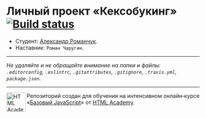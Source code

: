 # Личный проект «Кексобукинг» [![Build status][travis-image]][travis-url]

* Студент: [Александр Романчук](https://up.htmlacademy.ru/javascript/11/user/261837).
* Наставник: `Роман Чаругин`.

---

_Не удаляйте и не обращайте внимание на папки и файлы:_<br>
_`.editorconfig`, `.eslintrc`, `.gitattributes`, `.gitignore`, `.travis.yml`, `package.json`._

---

<a href="https://htmlacademy.ru/intensive/javascript"><img align="left" width="50" height="50" title="HTML Academy" src="https://up.htmlacademy.ru/static/img/intensive/javascript/logo-for-github.svg"></a>

Репозиторий создан для обучения на интенсивном онлайн‑курсе «[Базовый JavaScript](https://htmlacademy.ru/intensive/javascript)» от [HTML Academy](https://htmlacademy.ru).

[travis-image]: https://travis-ci.org/htmlacademy-javascript/261837-keksobooking.svg?branch=master
[travis-url]: https://travis-ci.org/htmlacademy-javascript/261837-keksobooking
